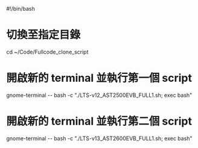 #!/bin/bash

# 切換至指定目錄
cd ~/Code/Fullcode_clone_script

# 開啟新的 terminal 並執行第一個 script
gnome-terminal -- bash -c "./LTS-v12_AST2500EVB_FULL1.sh; exec bash"

# 開啟新的 terminal 並執行第二個 script
gnome-terminal -- bash -c "./LTS-v13_AST2600EVB_FULL1.sh; exec bash"